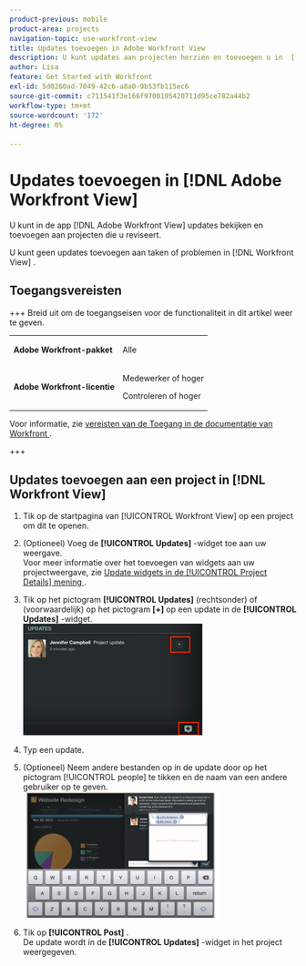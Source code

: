 ```yaml
---
product-previous: mobile
product-area: projects
navigation-topic: use-workfront-view
title: Updates toevoegen in Adobe Workfront View
description: U kunt updates aan projecten herzien en toevoegen u in  [!DNL Adobe Workfront]  app van de Mening herzien.
author: Lisa
feature: Get Started with Workfront
exl-id: 5d0260ad-7049-42c6-a8a0-9b53fb115ec6
source-git-commit: c711541f3e166f9700195420711d95ce782a44b2
workflow-type: tm+mt
source-wordcount: '172'
ht-degree: 0%

---
```


# Updates toevoegen in [!DNL Adobe Workfront View]

U kunt in de app [!DNL Adobe Workfront View] updates bekijken en toevoegen aan projecten die u reviseert.

U kunt geen updates toevoegen aan taken of problemen in [!DNL Workfront View] .

## Toegangsvereisten

+++ Breid uit om de toegangseisen voor de functionaliteit in dit artikel weer te geven.

<table style="table-layout:auto"> 
 <col> 
 </col> 
 <col> 
 </col> 
 <tbody> 
  <tr> 
   <td role="rowheader"><strong>Adobe Workfront-pakket</strong></td> 
   <td> <p>Alle</p> </td> 
  </tr> 
  <tr> 
   <td role="rowheader"><strong>Adobe Workfront-licentie</strong></td> 
   <td> 
   <p>Medewerker of hoger</p>
   <p>Controleren of hoger</p> </td> 
  </tr> 
 </tbody> 
</table>

Voor informatie, zie [ vereisten van de Toegang in de documentatie van Workfront ](/help/quicksilver/administration-and-setup/add-users/access-levels-and-object-permissions/access-level-requirements-in-documentation.md).

+++

## Updates toevoegen aan een project in [!DNL Workfront View]

1. Tik op de startpagina van [!UICONTROL Workfront View] op een project om dit te openen.
1. (Optioneel) Voeg de **[!UICONTROL Updates]** -widget toe aan uw weergave.\
   Voor meer informatie over het toevoegen van widgets aan uw projectweergave, zie [ Update widgets in de [!UICONTROL Project Details] mening ](../../../workfront-basics/mobile-apps/using-workfront-view/update-widgets-in-workfront-view.md).

1. Tik op het pictogram **[!UICONTROL Updates]** (rechtsonder) of (voorwaardelijk) op het pictogram **[+]** op een update in de **[!UICONTROL Updates]** -widget.\
   ![[!DNL workfront_view_updates_icon].png ](assets/workfront-view-updates-icon-315x196.png)

1. Typ een update.
1. (Optioneel) Neem andere bestanden op in de update door op het pictogram [!UICONTROL people] te tikken en de naam van een andere gebruiker op te geven.\
   ![ Updates in mobiele app ](assets/screen-shot-2014-002-21-at-2.57.44-pm-350x222.png)

1. Tik op **[!UICONTROL Post]** .\
   De update wordt in de **[!UICONTROL Updates]** -widget in het project weergegeven.
